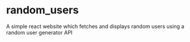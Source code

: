 # random_users
A simple react website which fetches and displays random users using a random user generator API
